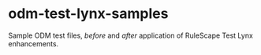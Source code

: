 # odm-test-lynx-samples
Sample ODM test files, *before* and *after* application of RuleScape Test Lynx enhancements.
